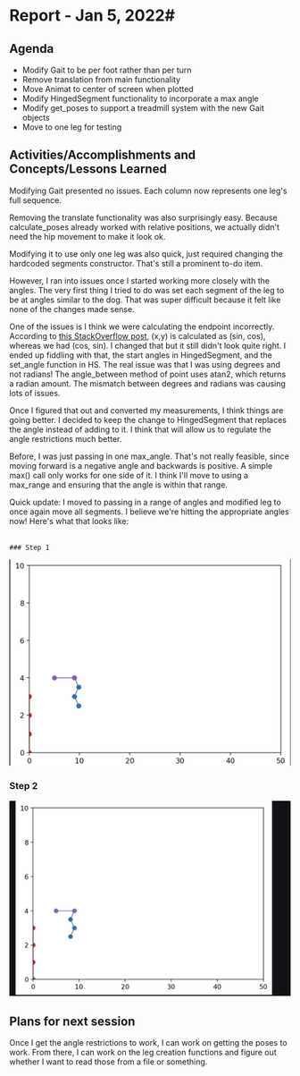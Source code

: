 # Report - Jan 5, 2022#

## Agenda ##
- Modify Gait to be per foot rather than per turn
- Remove translation from main functionality
- Move Animat to center of screen when plotted
- Modify HingedSegment functionality to incorporate a max angle
- Modify get_poses to support a treadmill system with the new Gait objects
- Move to one leg for testing


## Activities/Accomplishments and Concepts/Lessons Learned ##
Modifying Gait presented no issues. Each column now represents one leg's full sequence.

Removing the translate functionality was also surprisingly easy. Because calculate_poses already worked with relative positions, we actually didn't need the hip movement to make it look ok. 

Modifying it to use only one leg was also quick, just required changing the hardcoded segments constructor. That's still a prominent to-do item.

However, I ran into issues once I started working more closely with the angles. The very first thing I tried to do was set each segment of the leg to be at angles similar to the dog. That was super difficult because it felt like none of the changes made sense. 

One of the issues is I think we were calculating the endpoint incorrectly. According to [this StackOverflow post](https://stackoverflow.com/questions/8698564/using-python-to-create-a-unit-circle-calculator), (x,y) is calculated as (sin, cos), whereas we had (cos, sin). I changed that but it still didn't look quite right. I ended up fiddling with that, the start angles in HingedSegment, and the set_angle function in HS. The real issue was that I was using degrees and not radians! The angle_between method of point uses atan2, which returns a radian amount. The mismatch between degrees and radians was causing lots of issues. 

Once I figured that out and converted my measurements, I think things are going better. I decided to keep the change to HingedSegment that replaces the angle instead of adding to it. I think that will allow us to regulate the angle restrictions much better. 

Before, I was just passing in one max_angle. That's not really feasible, since moving forward is a negative angle and backwards is positive. A simple max() call only works for one side of it. I think I'll move to using a max_range and ensuring that the angle is within that range. 

Quick update: I moved to passing in a range of angles and modified leg to once again move all segments. I believe we're hitting the appropriate angles now! Here's what that looks like:

                                                                                                                                                                                                              ### Step 1
![Step 1](step1.png)

### Step 2
![Step 2](step2.png)


## Plans for next session
Once I get the angle restrictions to work, I can work on getting the poses to work. From there, I can work on the leg creation functions and figure out whether I want to read those from a file or something.
